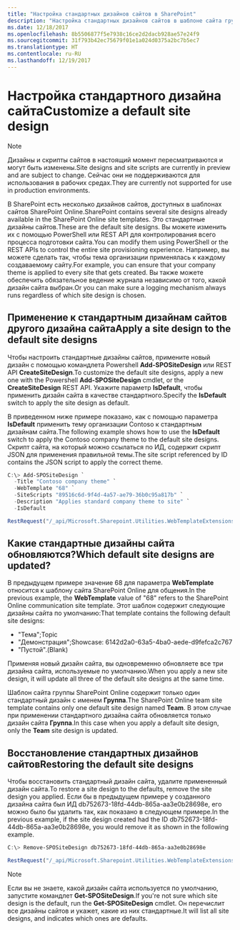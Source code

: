 ```yaml
---
title: "Настройка стандартных дизайнов сайтов в SharePoint"
description: "Настройка стандартных дизайнов сайтов в шаблоне сайта группы или сайта для общения в SharePoint"
ms.date: 12/18/2017
ms.openlocfilehash: 8b5506877f5e7938c16ce2d2dacb928ae57e24f9
ms.sourcegitcommit: 31f793b42ec75679f01e1a024d0375a2bc7b5ec7
ms.translationtype: HT
ms.contentlocale: ru-RU
ms.lasthandoff: 12/19/2017
---
```

# <a name="customize-a-default-site-design"></a><span data-ttu-id="6aec8-103">Настройка стандартного дизайна сайта</span><span class="sxs-lookup"><span data-stu-id="6aec8-103">Customize a default site design</span></span>

> [!NOTE]
> <span data-ttu-id="6aec8-104">Дизайны и скрипты сайтов в настоящий момент пересматриваются и могут быть изменены.</span><span class="sxs-lookup"><span data-stu-id="6aec8-104">Site designs and site scripts are currently in preview and are subject to change.</span></span> <span data-ttu-id="6aec8-105">Сейчас они не поддерживаются для использования в рабочих средах.</span><span class="sxs-lookup"><span data-stu-id="6aec8-105">They are currently not supported for use in production environments.</span></span>

<span data-ttu-id="6aec8-106">В SharePoint есть несколько дизайнов сайтов, доступных в шаблонах сайтов SharePoint Online.</span><span class="sxs-lookup"><span data-stu-id="6aec8-106">SharePoint contains several site designs already available in the SharePoint Online site templates.</span></span> <span data-ttu-id="6aec8-107">Это стандартные дизайны сайтов.</span><span class="sxs-lookup"><span data-stu-id="6aec8-107">These are the default site designs.</span></span> <span data-ttu-id="6aec8-108">Вы можете изменить их с помощью PowerShell или REST API для контролирования всего процесса подготовки сайта.</span><span class="sxs-lookup"><span data-stu-id="6aec8-108">You can modify them using PowerShell or the REST APIs to control the entire site provisioning experience.</span></span> <span data-ttu-id="6aec8-109">Например, вы можете сделать так, чтобы тема организации применялась к каждому создаваемому сайту.</span><span class="sxs-lookup"><span data-stu-id="6aec8-109">For example, you can ensure that your company theme is applied to every site that gets created.</span></span> <span data-ttu-id="6aec8-110">Вы также можете обеспечить обязательное ведение журнала независимо от того, какой дизайн сайта выбран.</span><span class="sxs-lookup"><span data-stu-id="6aec8-110">Or you can make sure a logging mechanism always runs regardless of which site design is chosen.</span></span>

## <a name="apply-a-site-design-to-the-default-site-designs"></a><span data-ttu-id="6aec8-111">Применение к стандартным дизайнам сайтов другого дизайна сайта</span><span class="sxs-lookup"><span data-stu-id="6aec8-111">Apply a site design to the default site designs</span></span>

<span data-ttu-id="6aec8-112">Чтобы настроить стандартные дизайны сайтов, примените новый дизайн с помощью командлета Powershell **Add-SPOSiteDesign** или REST API **CreateSiteDesign**.</span><span class="sxs-lookup"><span data-stu-id="6aec8-112">To customize the default site designs, apply a new one with the Powershell **Add-SPOSiteDesign** cmdlet, or the **CreateSiteDesign** REST API.</span></span> <span data-ttu-id="6aec8-113">Укажите параметр **IsDefault**, чтобы применить дизайн сайта в качестве стандартного.</span><span class="sxs-lookup"><span data-stu-id="6aec8-113">Specify the **IsDefault** switch to apply the site design as default.</span></span>

<span data-ttu-id="6aec8-114">В приведенном ниже примере показано, как с помощью параметра **IsDefault** применить тему организации Contoso к стандартным дизайнам сайта.</span><span class="sxs-lookup"><span data-stu-id="6aec8-114">The following example shows how to use the **IsDefault** switch to apply the Contoso company theme to the default site designs.</span></span> <span data-ttu-id="6aec8-115">Скрипт сайта, на который можно ссылаться по ИД, содержит скрипт JSON для применения правильной темы.</span><span class="sxs-lookup"><span data-stu-id="6aec8-115">The site script referenced by ID contains the JSON script to apply the correct theme.</span></span>

```powershell
C:\> Add-SPOSiteDesign `
  -Title "Contoso company theme" `
  -WebTemplate "68" `
  -SiteScripts "89516c6d-9f4d-4a57-ae79-36b0c95a817b" `
  -Description "Applies standard company theme to site" `
  -IsDefault
```
```javascript
RestRequest("/_api/Microsoft.Sharepoint.Utilities.WebTemplateExtensions.SiteScriptUtility.CreateSiteDesign", {info:{Title:"Contoso company theme", Description:"Applies standard company theme to site", SiteScriptIds:["89516c6d-9f4d-4a57-ae79-36b0c95a817b"],  WebTemplate:"68", IsDefault: true}});
```

## <a name="which-default-site-designs-are-updated"></a><span data-ttu-id="6aec8-116">Какие стандартные дизайны сайта обновляются?</span><span class="sxs-lookup"><span data-stu-id="6aec8-116">Which default site designs are updated?</span></span>

<span data-ttu-id="6aec8-117">В предыдущем примере значение 68 для параметра **WebTemplate** относится к шаблону сайта SharePoint Online для общения.</span><span class="sxs-lookup"><span data-stu-id="6aec8-117">In the previous example, the **WebTemplate** value of "68" refers to the SharePoint Online communication site template.</span></span> <span data-ttu-id="6aec8-118">Этот шаблон содержит следующие дизайны сайта по умолчанию:</span><span class="sxs-lookup"><span data-stu-id="6aec8-118">That template contains the following default site designs:</span></span>

- <span data-ttu-id="6aec8-119">"Тема";</span><span class="sxs-lookup"><span data-stu-id="6aec8-119">Topic</span></span>
- <span data-ttu-id="6aec8-120">"Демонстрация";</span><span class="sxs-lookup"><span data-stu-id="6aec8-120">Showcase: 6142d2a0-63a5-4ba0-aede-d9fefca2c767</span></span>
- <span data-ttu-id="6aec8-121">"Пустой".</span><span class="sxs-lookup"><span data-stu-id="6aec8-121">(Blank)</span></span>

<span data-ttu-id="6aec8-122">Применяя новый дизайн сайта, вы одновременно обновляете все три дизайна сайта, используемые по умолчанию.</span><span class="sxs-lookup"><span data-stu-id="6aec8-122">When you apply a new site design, it will update all three of the default site designs at the same time.</span></span>

<span data-ttu-id="6aec8-123">Шаблон сайта группы SharePoint Online содержит только один стандартный дизайн с именем **Группа**.</span><span class="sxs-lookup"><span data-stu-id="6aec8-123">The SharePoint Online team site template contains only one default site design named **Team**.</span></span> <span data-ttu-id="6aec8-124">В этом случае при применении стандартного дизайна сайта обновляется только дизайн сайта **Группа**.</span><span class="sxs-lookup"><span data-stu-id="6aec8-124">In this case when you apply a default site design, only the **Team** site design is updated.</span></span>

## <a name="restoring-the-default-site-designs"></a><span data-ttu-id="6aec8-125">Восстановление стандартных дизайнов сайтов</span><span class="sxs-lookup"><span data-stu-id="6aec8-125">Restoring the default site designs</span></span>

<span data-ttu-id="6aec8-126">Чтобы восстановить стандартный дизайн сайта, удалите примененный дизайн сайта.</span><span class="sxs-lookup"><span data-stu-id="6aec8-126">To restore a site design to the defaults, remove the site design you applied.</span></span> <span data-ttu-id="6aec8-127">Если бы в предыдущем примере у созданного дизайна сайта был ИД db752673-18fd-44db-865a-aa3e0b28698e, его можно было бы удалить так, как показано в следующем примере.</span><span class="sxs-lookup"><span data-stu-id="6aec8-127">In the previous example, if the site design created had the ID db752673-18fd-44db-865a-aa3e0b28698e, you would remove it as shown in the following example.</span></span>

```powershell
C:\> Remove-SPOSiteDesign db752673-18fd-44db-865a-aa3e0b28698e
```
```javascript
RestRequest("/_api/Microsoft.Sharepoint.Utilities.WebTemplateExtensions.SiteScriptUtility.DeleteSiteDesign", {id:"db752673-18fd-44db-865a-aa3e0b28698e"});
```

> [!NOTE]
> <span data-ttu-id="6aec8-128">Если вы не знаете, какой дизайн сайта используется по умолчанию, запустите командлет **Get-SPOSiteDesign**.</span><span class="sxs-lookup"><span data-stu-id="6aec8-128">If you're not sure which site design is the default, run the **Get-SPOSiteDesign** cmdlet.</span></span> <span data-ttu-id="6aec8-129">Он перечислит все дизайны сайтов и укажет, какие из них стандартные.</span><span class="sxs-lookup"><span data-stu-id="6aec8-129">It will list all site designs, and indicates which ones are defaults.</span></span>